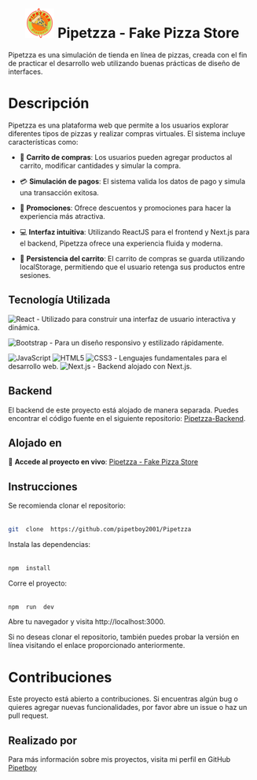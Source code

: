   

<div  align="center">
<h1><img  src="https://github.com/pipetboy2001/Pipetzza/blob/main/src/assets/Pipetzza%201000x1000.png?raw=true"  width="60"  alt="Pipetzza Logo"/> Pipetzza - Fake Pizza Store</h1>
</div>
Pipetzza es una simulación de tienda en línea de pizzas, creada con el fin de practicar el desarrollo web utilizando buenas prácticas de diseño de interfaces.

#  Descripción

Pipetzza es una plataforma web que permite a los usuarios explorar diferentes tipos de pizzas y realizar compras virtuales. El sistema incluye características como:

-  🛒 **Carrito de compras**: Los usuarios pueden agregar productos al carrito, modificar cantidades y simular la compra.

-  💳 **Simulación de pagos**: El sistema valida los datos de pago y simula una transacción exitosa.

-  🎉 **Promociones**: Ofrece descuentos y promociones para hacer la experiencia más atractiva.

-  💻 **Interfaz intuitiva**: Utilizando ReactJS para el frontend y Next.js para el backend, Pipetzza ofrece una experiencia fluida y moderna.

-  🛒 **Persistencia del carrito**: El carrito de compras se guarda utilizando localStorage, permitiendo que el usuario retenga sus productos entre sesiones.

  

##  Tecnología Utilizada

![React](https://img.shields.io/badge/react-%2320232a.svg?style=for-the-badge&logo=react&logoColor=%2361DAFB) - Utilizado para construir una interfaz de usuario interactiva y dinámica.

  

![Bootstrap](https://img.shields.io/badge/bootstrap-%23563D7C.svg?style=for-the-badge&logo=bootstrap&logoColor=white) - Para un diseño responsivo y estilizado rápidamente.

![JavaScript](https://img.shields.io/badge/javascript-%23323330.svg?style=for-the-badge&logo=javascript&logoColor=%23F7DF1E) ![HTML5](https://img.shields.io/badge/html5-%23E34F26.svg?style=for-the-badge&logo=html5&logoColor=white) ![CSS3](https://img.shields.io/badge/css3-%231572B6.svg?style=for-the-badge&logo=css3&logoColor=white) - Lenguajes fundamentales para el desarrollo web.
![Next.js](https://img.shields.io/badge/Next.js-%23000000.svg?style=for-the-badge&logo=nextdotjs&logoColor=white) - Backend alojado con Next.js.

## Backend 
El backend de este proyecto está alojado de manera separada. Puedes encontrar el código fuente en el siguiente repositorio: [Pipetzza-Backend](https://github.com/pipetboy2001/Pipetzza-Backend).
  

##  Alojado en

🔗 **Accede al proyecto en vivo**: [Pipetzza - Fake Pizza Store](https://pipetzza.vercel.app/)

  

##  Instrucciones

Se recomienda clonar el repositorio:

```sh

git  clone  https://github.com/pipetboy2001/Pipetzza

```

Instala las dependencias:

```sh

npm  install

```

Corre el proyecto:

```sh

npm  run  dev

```

Abre tu navegador y visita http://localhost:3000.

  

Si no deseas clonar el repositorio, también puedes probar la versión en línea visitando el enlace proporcionado anteriormente.

  

#  Contribuciones

Este proyecto está abierto a contribuciones. Si encuentras algún bug o quieres agregar nuevas funcionalidades, por favor abre un issue o haz un pull request.

##  Realizado por

Para más información sobre mis proyectos, visita mi perfil en GitHub [Pipetboy](https://github.com/Pipetboy2001)<br/>